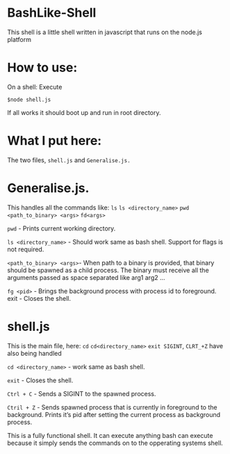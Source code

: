 # BashLike-Shell
This shell is a little shell written in javascript that runs on the node.js platform

# How to use:
On a shell: Execute

```
$node shell.js
```


If all works it should boot up and run in root directory.


# What I put here:

The two files, ```shell.js``` and ```Generalise.js.```

# Generalise.js.
This handles all the commands like: 
```ls``` ```ls <directory_name>``` ```pwd``` ```<path_to_binary> <args>``` ```fd<args>```

```pwd``` - Prints current working directory.

```ls <directory_name>``` - Should work same as bash shell. Support for flags is not required.

```<path_to_binary> <args>```- When path to a binary is provided, that binary should be spawned as a child process. The binary must receive all the arguments passed as space separated like arg1 arg2 …

```fg <pid>``` - Brings the background process with process id <pid> to foreground.
exit - Closes the shell.


# shell.js
This is the main file, here: ```cd``` ```cd<directory_name>``` ```exit SIGINT```, ```CLRT_+Z``` have also being handled
  
```cd <directory_name>``` - work same as bash shell.
  
```exit``` - Closes the shell.
  
```Ctrl + C``` - Sends a SIGINT to the spawned process.
  
```Ctril + Z``` - Sends spawned process that is currently in foreground to the background. Prints it’s pid after setting the current process as background process.



This is a fully functional shell. It can execute anything bash can execute because it simply sends the commands on to the opperating systems shell.
